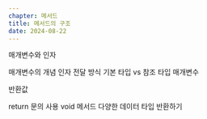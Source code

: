 ```yaml
---
chapter: 메서드
title: 메서드의 구조
date: 2024-08-22
---
```

매개변수와 인자

매개변수의 개념
인자 전달 방식
기본 타입 vs 참조 타입 매개변수

반환값

return 문의 사용
void 메서드
다양한 데이터 타입 반환하기